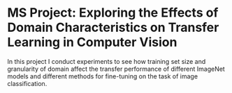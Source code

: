 # MS Project: Exploring the Effects of Domain Characteristics on Transfer Learning in Computer Vision

In this project I conduct experiments to see how training set size and granularity of domain affect the transfer performance of different ImageNet models and different methods for fine-tuning on the task of image classification.